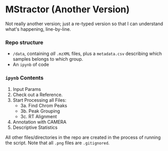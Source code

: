 # MStractor (Another Version)

Not really another version; just a re-typed version so that I can understand what's happening, line-by-line.

### Repo structure
* `/data`, containing *all* `.mzXML` files, plus a `metadata.csv` describing which samples belongs to which group.
* An `ipynb` of code

### `ipynb` Contents

1. Input Params
2. Check out a Reference.
3. Start Processing all Files:
    * 3a. Find Chrom Peaks
    * 3b. Peak Grouping
    * 3c. RT Alignment
4. Annotation with CAMERA
5. Descriptive Statistics

All other files/directories in the repo are created in the process of running the script. Note that all `.png` files are `.gitignored`.
